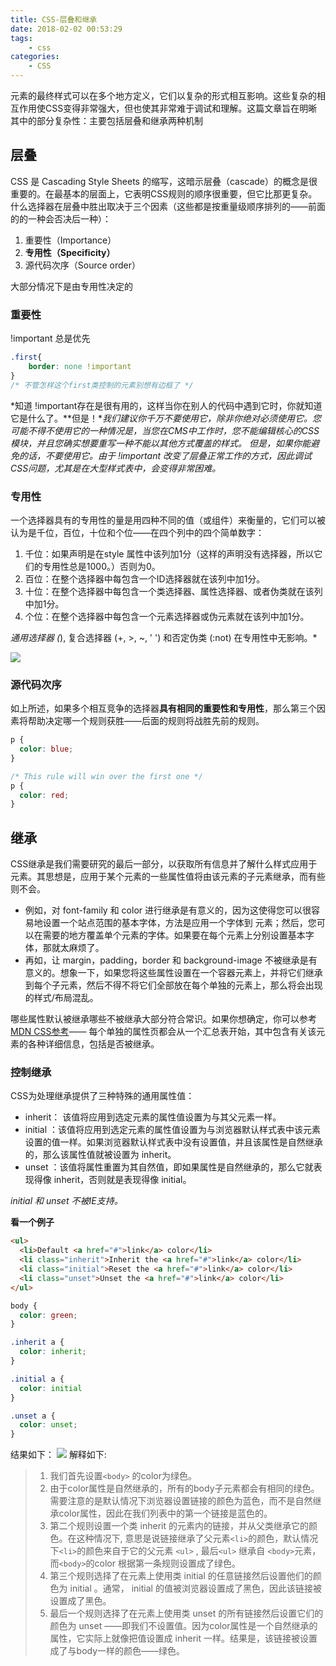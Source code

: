 ```yaml
---
title: CSS-层叠和继承
date: 2018-02-02 00:53:29
tags:
    - css
categories:
    - CSS 
---
```


元素的最终样式可以在多个地方定义，它们以复杂的形式相互影响。这些复杂的相互作用使CSS变得非常强大，但也使其非常难于调试和理解。这篇文章旨在明晰其中的部分复杂性：主要包括层叠和继承两种机制

<!--more-->

## 层叠
CSS 是 Cascading Style Sheets 的缩写，这暗示层叠（cascade）的概念是很重要的。在最基本的层面上，它表明CSS规则的顺序很重要，但它比那更复杂。什么选择器在层叠中胜出取决于三个因素（这些都是按重量级顺序排列的——前面的的一种会否决后一种）：

1. 重要性（Importance）
2. **专用性（Specificity）**
3. 源代码次序（Source order）

大部分情况下是由专用性决定的

### 重要性

!important 总是优先
```css
.first{
    border: none !important
}
/* 不管怎样这个first类控制的元素别想有边框了 */
```

*知道 !important存在是很有用的，这样当你在别人的代码中遇到它时，你就知道它是什么了。**但是！**我们建议你千万不要使用它，除非你绝对必须使用它。您可能不得不使用它的一种情况是，当您在CMS中工作时，您不能编辑核心的CSS模块，并且您确实想要重写一种不能以其他方式覆盖的样式。 但是，如果你能避免的话，不要使用它。由于 !important 改变了层叠正常工作的方式，因此调试CSS问题，尤其是在大型样式表中，会变得非常困难。*

### 专用性
一个选择器具有的专用性的量是用四种不同的值（或组件）来衡量的，它们可以被认为是千位，百位，十位和个位——在四个列中的四个简单数字：

1. 千位：如果声明是在style 属性中该列加1分（这样的声明没有选择器，所以它们的专用性总是1000。）否则为0。
2. 百位：在整个选择器中每包含一个ID选择器就在该列中加1分。
3. 十位：在整个选择器中每包含一个类选择器、属性选择器、或者伪类就在该列中加1分。
4. 个位：在整个选择器中每包含一个元素选择器或伪元素就在该列中加1分。

*通用选择器 (*), 复合选择器 (+, >, ~, ' ') 和否定伪类 (:not) 在专用性中无影响。*

![](https://raw.githubusercontent.com/caistrong/Blog/master/_posts/css-cascade-inherit/zhuanyong.png)
### 源代码次序
如上所述，如果多个相互竞争的选择器**具有相同的重要性和专用性**，那么第三个因素将帮助决定哪一个规则获胜——后面的规则将战胜先前的规则。
```css
p {
  color: blue;
}

/* This rule will win over the first one */
p {
  color: red;
}
```

## 继承

CSS继承是我们需要研究的最后一部分，以获取所有信息并了解什么样式应用于元素。其思想是，应用于某个元素的一些属性值将由该元素的子元素继承，而有些则不会。

- 例如，对 font-family 和 color 进行继承是有意义的，因为这使得您可以很容易地设置一个站点范围的基本字体，方法是应用一个字体到 <html> 元素；然后，您可以在需要的地方覆盖单个元素的字体。如果要在每个元素上分别设置基本字体，那就太麻烦了。
- 再如，让 margin，padding，border 和 background-image 不被继承是有意义的。想象一下，如果您将这些属性设置在一个容器元素上，并将它们继承到每个子元素，然后不得不将它们全部放在每个单独的元素上，那么将会出现的样式/布局混乱。
 

哪些属性默认被继承哪些不被继承大部分符合常识。如果你想确定，你可以参考[MDN CSS参考](https://developer.mozilla.org/zh-CN/docs/Web/CSS/Reference)—— 每个单独的属性页都会从一个汇总表开始，其中包含有关该元素的各种详细信息，包括是否被继承。

### 控制继承
CSS为处理继承提供了三种特殊的通用属性值：

- inherit： 该值将应用到选定元素的属性值设置为与其父元素一样。
- initial ：该值将应用到选定元素的属性值设置为与浏览器默认样式表中该元素设置的值一样。如果浏览器默认样式表中没有设置值，并且该属性是自然继承的，那么该属性值就被设置为 inherit。
- unset ：该值将属性重置为其自然值，即如果属性是自然继承的，那么它就表现得像 inherit，否则就是表现得像 initial。

*initial 和 unset 不被IE支持。*

**看一个例子**

```html
<ul>
  <li>Default <a href="#">link</a> color</li>
  <li class="inherit">Inherit the <a href="#">link</a> color</li>
  <li class="initial">Reset the <a href="#">link</a> color</li>
  <li class="unset">Unset the <a href="#">link</a> color</li>
</ul>
```
```css
body {
  color: green;
}

.inherit a {
  color: inherit;
}

.initial a {
  color: initial
}

.unset a {
  color: unset;
}
```
结果如下：
![](https://raw.githubusercontent.com/caistrong/Blog/master/_posts/css-cascade-inherit/lizi.png)
解释如下:

> 1. 我们首先设置`<body>` 的color为绿色。
> 2. 由于color属性是自然继承的，所有的body子元素都会有相同的绿色。需要注意的是默认情况下浏览器设置链接的颜色为蓝色，而不是自然继承color属性，因此在我们列表中的第一个链接是蓝色的。
> 3. 第二个规则设置一个类 inherit 的元素内的链接，并从父类继承它的颜色。在这种情况下, 意思是说链接继承了父元素`<li>`的颜色，默认情况下`<li>`的颜色来自于它的父元素 `<ul>` , 最后`<ul>` 继承自 `<body>`元素，而`<body>`的color 根据第一条规则设置成了绿色。
>4. 第三个规则选择了在元素上使用类 initial 的任意链接然后设置他们的颜色为 initial 。通常， initial 的值被浏览器设置成了黑色，因此该链接被设置成了黑色。
>5. 最后一个规则选择了在元素上使用类 unset 的所有链接然后设置它们的颜色为 unset  ——即我们不设置值。因为color属性是一个自然继承的属性，它实际上就像把值设置成 inherit 一样。结果是，该链接被设置成了与body一样的颜色——绿色。
